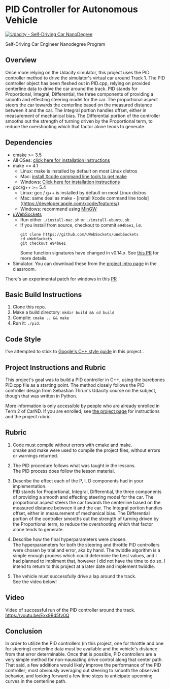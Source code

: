 # PID Controller for Autonomous Vehicle
[![Udacity - Self-Driving Car NanoDegree](https://s3.amazonaws.com/udacity-sdc/github/shield-carnd.svg)](http://www.udacity.com/drive)

Self-Driving Car Engineer Nanodegree Program

Overview
---

Once more relying on the Udacity simulator, this project uses the PID controller method to drive the simulator's virtual car around Track 1.  The PID controller object has been fleshed out in PID.cpp, relying on provided centerline data to drive the car around the track.  PID stands for Proportional, Integral, Differential, the three components of providing a smooth and effecting steering model for the car.  The proportional aspect steers the car towards the centerline based on the measured distance between it and the car.  The Integral portion handles offset, either in measurement of mechanical bias.  The Differential portion of the controller smooths out the strength of turning driven by the Proportional term, to reduce the overshooting which that factor alone tends to generate.  

## Dependencies

* cmake >= 3.5
 * All OSes: [click here for installation instructions](https://cmake.org/install/)
* make >= 4.1
  * Linux: make is installed by default on most Linux distros
  * Mac: [install Xcode command line tools to get make](https://developer.apple.com/xcode/features/)
  * Windows: [Click here for installation instructions](http://gnuwin32.sourceforge.net/packages/make.htm)
* gcc/g++ >= 5.4
  * Linux: gcc / g++ is installed by default on most Linux distros
  * Mac: same deal as make - [install Xcode command line tools]((https://developer.apple.com/xcode/features/)
  * Windows: recommend using [MinGW](http://www.mingw.org/)
* [uWebSockets](https://github.com/uWebSockets/uWebSockets)
  * Run either `./install-mac.sh` or `./install-ubuntu.sh`.
  * If you install from source, checkout to commit `e94b6e1`, i.e.
    ```
    git clone https://github.com/uWebSockets/uWebSockets 
    cd uWebSockets
    git checkout e94b6e1
    ```
    Some function signatures have changed in v0.14.x. See [this PR](https://github.com/udacity/CarND-MPC-Project/pull/3) for more details.
* Simulator. You can download these from the [project intro page](https://github.com/udacity/self-driving-car-sim/releases) in the classroom.

There's an experimental patch for windows in this [PR](https://github.com/udacity/CarND-PID-Control-Project/pull/3)

## Basic Build Instructions

1. Clone this repo.
2. Make a build directory: `mkdir build && cd build`
3. Compile: `cmake .. && make`
4. Run it: `./pid`. 

## Code Style

I've attempted to stick to [Google's C++ style guide](https://google.github.io/styleguide/cppguide.html) in this project..

## Project Instructions and Rubric

This project's goal was to build a PID controller in C++, using the barebones PID.cpp file as a starting point.  The method closely follows the PID controller design from Sebastian Thrun's Udacity course on the subject, though that was written in Python.

More information is only accessible by people who are already enrolled in Term 2
of CarND. If you are enrolled, see [the project page](https://classroom.udacity.com/nanodegrees/nd013/parts/40f38239-66b6-46ec-ae68-03afd8a601c8/modules/f1820894-8322-4bb3-81aa-b26b3c6dcbaf/lessons/e8235395-22dd-4b87-88e0-d108c5e5bbf4/concepts/6a4d8d42-6a04-4aa6-b284-1697c0fd6562)
for instructions and the project rubric.

## Rubric

1. Code must compile without errors with cmake and make.  
   cmake and make were used to compile the project files, without errors or warnings returned.

2. The PID procedure follows what was taught in the lessons.  
   The PID process does follow the lesson material.

3. Describe the effect each of the P, I, D components had in your implementation.  
   PID stands for Proportional, Integral, Differential, the three components of providing a smooth and effecting steering model for the car.  The proportional aspect steers the car towards the centerline based on the measured distance between it and the car.  The Integral portion handles offset, either in measurement of mechanical bias.  The Differential portion of the controller smooths out the strength of turning driven by the Proportional term, to reduce the overshooting which that factor alone tends to generate.  

4. Describe how the final hyperparameters were chosen.  
   The hyperparameters for both the steering and throttle PID controllers were chosen by trial and error, aka by hand.  The twiddle algorithm is a simple enough process which could determine the best values, and I had planned to impliment that, however I did not have the time to do so.  I intend to return to this project at a later date and implement twiddle.

5. The vehicle must successfully drive a lap around the track.  
   See the video below!

## Video

Video of successful run of the PID controller around the track.
https://youtu.be/Exx9Bd5fv0Q

## Conclusion

In order to utilize the PID controllers (in this project, one for throttle and one for steering) centerline data must be available and the vehicle's distance from that error determinable.  Once that is possible, PID controllers are a very simple method for non-nausiating drive control along that center path.  That said, a few additions would likely improve the performance of the PID controller; most obviously averaging out steering to smooth the observed behavior, and looking forward a few time steps to anticipate upcoming curves in the centerline path.
